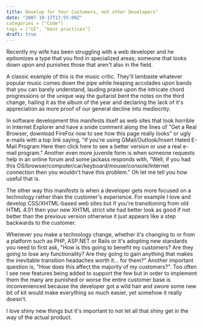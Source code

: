 ```yaml
---
title: Develop for Your Customers, not other Developers"
date: "2007-10-17T17:55:00Z"
categories = ["Code"]
tags = ["UI", "best practices"]
draft: true
---
```


Recently my wife has been struggling with a web developer and he epitomizes a type that you find in specialized areas; someone that looks down upon and punishes those that aren't also in the field.

A classic example of this is the music critic. They'll lambaste whatever popular music comes down the pipe while heaping accolades upon bands that you can barely understand, lauding praise upon the intricate chord progressions or the unique way the guitarist bent the notes on the third change, hailing it as the album of the year and declaring the lack of it's appreciation as more proof of our general decline into mediocrity.

In software development this manifests itself as web sites that look horrible in Internet Explorer and have a snide comment along the lines of "Get a Real Browser, download FireFox now to see how this page really looks" or ugly e-mails with a top link saying, "If you're using GMail/Outlook/Insert Hated E-Mail Program Here then click here to see a better version or use a real e-mail program."  Another even more juvenile form is when someone requests help in an online forum and some jackass responds with, "Well, if you had this OS/browser/computer/car/keyboard/mouse/console/Internet connection then you wouldn't have this problem." Oh let me tell you how useful that is.

The other way this manifests is when a developer gets more focused on a technology rather than the customer's experience. For example I love and develop CSS/XHTML-based web sites but if you're transitioning from old HTML 4.01 then your new XHTML strict site had better look as good if not better than the previous version otherwise it just appears like a step backwards to the customer.

Whenever you make a technology change, whether it's changing to or from a platform such as PHP, ASP.NET or Rails or it's adopting new standards you need to first ask, "How is this going to benefit my customers? Are they going to lose any functionality? Are they going to gain anything that makes the inevitable transition headaches worth it... for them?" Another important question is, "How does this affect the majority of my customers?". Too often I see new features being added to support the few but in order to implement them the many are punished or worse the entire customer base is inconvenienced because the developer got a wild hair and swore some new bit of kit would make everything so much easier, yet somehow it really doesn't.

I love shiny new things but it's important to not let all that shiny get in the way of the actual product.

